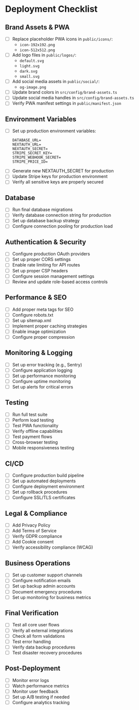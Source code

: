 # Deployment Checklist

## Brand Assets & PWA
- [ ] Replace placeholder PWA icons in `public/icons/`:
  - `icon-192x192.png`
  - `icon-512x512.png`
- [ ] Add logo files in `public/logos/`:
  - `default.svg`
  - `light.svg`
  - `dark.svg`
  - `small.svg`
- [ ] Add social media assets in `public/social/`:
  - `og-image.png`
- [ ] Update brand colors in `src/config/brand-assets.ts`
- [ ] Update social media handles in `src/config/brand-assets.ts`
- [ ] Verify PWA manifest settings in `public/manifest.json`

## Environment Variables
- [ ] Set up production environment variables:
  ```
  DATABASE_URL=
  NEXTAUTH_URL=
  NEXTAUTH_SECRET=
  STRIPE_SECRET_KEY=
  STRIPE_WEBHOOK_SECRET=
  STRIPE_PRICE_ID=
  ```
- [ ] Generate new NEXTAUTH_SECRET for production
- [ ] Update Stripe keys for production environment
- [ ] Verify all sensitive keys are properly secured

## Database
- [ ] Run final database migrations
- [ ] Verify database connection string for production
- [ ] Set up database backup strategy
- [ ] Configure connection pooling for production load

## Authentication & Security
- [ ] Configure production OAuth providers
- [ ] Set up proper CORS settings
- [ ] Enable rate limiting for API routes
- [ ] Set up proper CSP headers
- [ ] Configure session management settings
- [ ] Review and update role-based access controls

## Performance & SEO
- [ ] Add proper meta tags for SEO
- [ ] Configure robots.txt
- [ ] Set up sitemap.xml
- [ ] Implement proper caching strategies
- [ ] Enable image optimization
- [ ] Configure proper compression

## Monitoring & Logging
- [ ] Set up error tracking (e.g., Sentry)
- [ ] Configure application logging
- [ ] Set up performance monitoring
- [ ] Configure uptime monitoring
- [ ] Set up alerts for critical errors

## Testing
- [ ] Run full test suite
- [ ] Perform load testing
- [ ] Test PWA functionality
- [ ] Verify offline capabilities
- [ ] Test payment flows
- [ ] Cross-browser testing
- [ ] Mobile responsiveness testing

## CI/CD
- [ ] Configure production build pipeline
- [ ] Set up automated deployments
- [ ] Configure deployment environment
- [ ] Set up rollback procedures
- [ ] Configure SSL/TLS certificates

## Legal & Compliance
- [ ] Add Privacy Policy
- [ ] Add Terms of Service
- [ ] Verify GDPR compliance
- [ ] Add Cookie consent
- [ ] Verify accessibility compliance (WCAG)

## Business Operations
- [ ] Set up customer support channels
- [ ] Configure notification emails
- [ ] Set up backup admin accounts
- [ ] Document emergency procedures
- [ ] Set up monitoring for business metrics

## Final Verification
- [ ] Test all core user flows
- [ ] Verify all external integrations
- [ ] Check all form validations
- [ ] Test error handling
- [ ] Verify data backup procedures
- [ ] Test disaster recovery procedures

## Post-Deployment
- [ ] Monitor error logs
- [ ] Watch performance metrics
- [ ] Monitor user feedback
- [ ] Set up A/B testing if needed
- [ ] Configure analytics tracking 